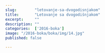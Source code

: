 ```yaml
---
slug:        "letovanje-sa-dvogodisnjakom"
title:       "Letovanje sa dvogodišnjakom"
excerpt:     ""
description: ""
categories:  ['2016-boka']
image: "/2016-boka/boka/img/14.jpg"
published: false

---
```

